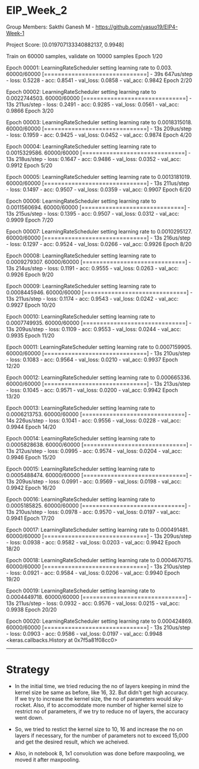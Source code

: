 # EIP_Week_2

Group Members:
Sakthi Ganesh M - https://github.com/yasuo19/EIP4-Week-1 


Project Score: [0.019707133340882137, 0.9948]


Train on 60000 samples, validate on 10000 samples
Epoch 1/20

Epoch 00001: LearningRateScheduler setting learning rate to 0.003.
60000/60000 [==============================] - 39s 647us/step - loss: 0.5228 - acc: 0.8541 - val_loss: 0.0858 - val_acc: 0.9842
Epoch 2/20

Epoch 00002: LearningRateScheduler setting learning rate to 0.0022744503.
60000/60000 [==============================] - 13s 211us/step - loss: 0.2491 - acc: 0.9285 - val_loss: 0.0561 - val_acc: 0.9866
Epoch 3/20

Epoch 00003: LearningRateScheduler setting learning rate to 0.0018315018.
60000/60000 [==============================] - 13s 209us/step - loss: 0.1959 - acc: 0.9425 - val_loss: 0.0452 - val_acc: 0.9874
Epoch 4/20

Epoch 00004: LearningRateScheduler setting learning rate to 0.0015329586.
60000/60000 [==============================] - 13s 218us/step - loss: 0.1647 - acc: 0.9486 - val_loss: 0.0352 - val_acc: 0.9912
Epoch 5/20

Epoch 00005: LearningRateScheduler setting learning rate to 0.0013181019.
60000/60000 [==============================] - 13s 211us/step - loss: 0.1497 - acc: 0.9507 - val_loss: 0.0359 - val_acc: 0.9907
Epoch 6/20

Epoch 00006: LearningRateScheduler setting learning rate to 0.0011560694.
60000/60000 [==============================] - 13s 215us/step - loss: 0.1395 - acc: 0.9507 - val_loss: 0.0312 - val_acc: 0.9909
Epoch 7/20

Epoch 00007: LearningRateScheduler setting learning rate to 0.0010295127.
60000/60000 [==============================] - 13s 216us/step - loss: 0.1297 - acc: 0.9524 - val_loss: 0.0266 - val_acc: 0.9926
Epoch 8/20

Epoch 00008: LearningRateScheduler setting learning rate to 0.0009279307.
60000/60000 [==============================] - 13s 214us/step - loss: 0.1191 - acc: 0.9555 - val_loss: 0.0263 - val_acc: 0.9926
Epoch 9/20

Epoch 00009: LearningRateScheduler setting learning rate to 0.0008445946.
60000/60000 [==============================] - 13s 211us/step - loss: 0.1174 - acc: 0.9543 - val_loss: 0.0242 - val_acc: 0.9927
Epoch 10/20

Epoch 00010: LearningRateScheduler setting learning rate to 0.0007749935.
60000/60000 [==============================] - 13s 209us/step - loss: 0.1109 - acc: 0.9553 - val_loss: 0.0244 - val_acc: 0.9935
Epoch 11/20

Epoch 00011: LearningRateScheduler setting learning rate to 0.0007159905.
60000/60000 [==============================] - 13s 210us/step - loss: 0.1083 - acc: 0.9564 - val_loss: 0.0210 - val_acc: 0.9937
Epoch 12/20

Epoch 00012: LearningRateScheduler setting learning rate to 0.000665336.
60000/60000 [==============================] - 13s 213us/step - loss: 0.1045 - acc: 0.9571 - val_loss: 0.0200 - val_acc: 0.9942
Epoch 13/20

Epoch 00013: LearningRateScheduler setting learning rate to 0.0006213753.
60000/60000 [==============================] - 14s 226us/step - loss: 0.1041 - acc: 0.9556 - val_loss: 0.0228 - val_acc: 0.9944
Epoch 14/20

Epoch 00014: LearningRateScheduler setting learning rate to 0.0005828638.
60000/60000 [==============================] - 13s 212us/step - loss: 0.0995 - acc: 0.9574 - val_loss: 0.0204 - val_acc: 0.9946
Epoch 15/20

Epoch 00015: LearningRateScheduler setting learning rate to 0.0005488474.
60000/60000 [==============================] - 13s 209us/step - loss: 0.0991 - acc: 0.9569 - val_loss: 0.0198 - val_acc: 0.9942
Epoch 16/20

Epoch 00016: LearningRateScheduler setting learning rate to 0.0005185825.
60000/60000 [==============================] - 13s 210us/step - loss: 0.0978 - acc: 0.9570 - val_loss: 0.0197 - val_acc: 0.9941
Epoch 17/20

Epoch 00017: LearningRateScheduler setting learning rate to 0.000491481.
60000/60000 [==============================] - 13s 209us/step - loss: 0.0938 - acc: 0.9582 - val_loss: 0.0203 - val_acc: 0.9942
Epoch 18/20

Epoch 00018: LearningRateScheduler setting learning rate to 0.0004670715.
60000/60000 [==============================] - 13s 210us/step - loss: 0.0921 - acc: 0.9584 - val_loss: 0.0206 - val_acc: 0.9940
Epoch 19/20

Epoch 00019: LearningRateScheduler setting learning rate to 0.0004449718.
60000/60000 [==============================] - 13s 211us/step - loss: 0.0932 - acc: 0.9576 - val_loss: 0.0215 - val_acc: 0.9938
Epoch 20/20

Epoch 00020: LearningRateScheduler setting learning rate to 0.000424869.
60000/60000 [==============================] - 13s 210us/step - loss: 0.0903 - acc: 0.9586 - val_loss: 0.0197 - val_acc: 0.9948
<keras.callbacks.History at 0x7f5a81f08cc0>







----------------------------------------------------------------------------------------------------------------

# Strategy

- In the initial time, we tried reducing the no of layers keeping in mind the kernel size be same as before, like 16, 32. But didn't get high accuracy. If we try to increase the kernel size, the no of parameters would sky-rocket.
Also, if to accomoddate more number of higher kernel size to restrict no of parameters, if we try to reduce no of layers, the accuracy went down.

- So, we tried to restict the kernel size to 10, 16 and increase the no on layers if necessary, for the number of parameters not to exceed 15,000 and get the desired result, which we acheived.

- Also, in notebook 8, 1x1 convolution was done before maxpooling, we moved it after maxpooling. 


